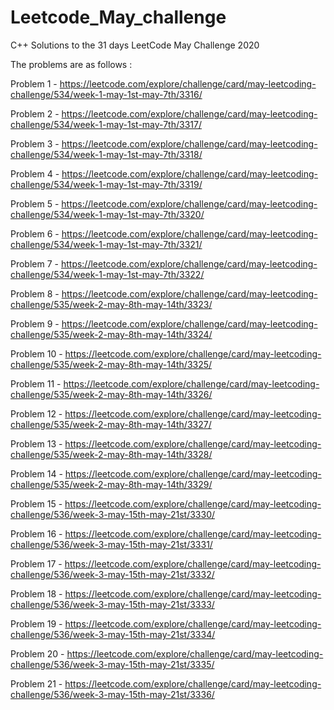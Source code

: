 # Leetcode_May_challenge
C++
Solutions to the 31 days LeetCode May Challenge 2020

The problems are as follows :

Problem 1 - https://leetcode.com/explore/challenge/card/may-leetcoding-challenge/534/week-1-may-1st-may-7th/3316/

Problem 2 - https://leetcode.com/explore/challenge/card/may-leetcoding-challenge/534/week-1-may-1st-may-7th/3317/

Problem 3 - https://leetcode.com/explore/challenge/card/may-leetcoding-challenge/534/week-1-may-1st-may-7th/3318/

Problem 4 - https://leetcode.com/explore/challenge/card/may-leetcoding-challenge/534/week-1-may-1st-may-7th/3319/

Problem 5 - https://leetcode.com/explore/challenge/card/may-leetcoding-challenge/534/week-1-may-1st-may-7th/3320/

Problem 6 - https://leetcode.com/explore/challenge/card/may-leetcoding-challenge/534/week-1-may-1st-may-7th/3321/

Problem 7 - https://leetcode.com/explore/challenge/card/may-leetcoding-challenge/534/week-1-may-1st-may-7th/3322/

Problem 8 - https://leetcode.com/explore/challenge/card/may-leetcoding-challenge/535/week-2-may-8th-may-14th/3323/

Problem 9 - https://leetcode.com/explore/challenge/card/may-leetcoding-challenge/535/week-2-may-8th-may-14th/3324/

Problem 10 - https://leetcode.com/explore/challenge/card/may-leetcoding-challenge/535/week-2-may-8th-may-14th/3325/

Problem 11 - https://leetcode.com/explore/challenge/card/may-leetcoding-challenge/535/week-2-may-8th-may-14th/3326/

Problem 12 - https://leetcode.com/explore/challenge/card/may-leetcoding-challenge/535/week-2-may-8th-may-14th/3327/

Problem 13 - https://leetcode.com/explore/challenge/card/may-leetcoding-challenge/535/week-2-may-8th-may-14th/3328/

Problem 14 - https://leetcode.com/explore/challenge/card/may-leetcoding-challenge/535/week-2-may-8th-may-14th/3329/

Problem 15 - https://leetcode.com/explore/challenge/card/may-leetcoding-challenge/536/week-3-may-15th-may-21st/3330/

Problem 16 - https://leetcode.com/explore/challenge/card/may-leetcoding-challenge/536/week-3-may-15th-may-21st/3331/

Problem 17 - https://leetcode.com/explore/challenge/card/may-leetcoding-challenge/536/week-3-may-15th-may-21st/3332/

Problem 18 - https://leetcode.com/explore/challenge/card/may-leetcoding-challenge/536/week-3-may-15th-may-21st/3333/

Problem 19 - https://leetcode.com/explore/challenge/card/may-leetcoding-challenge/536/week-3-may-15th-may-21st/3334/

Problem 20 - https://leetcode.com/explore/challenge/card/may-leetcoding-challenge/536/week-3-may-15th-may-21st/3335/

Problem 21 - https://leetcode.com/explore/challenge/card/may-leetcoding-challenge/536/week-3-may-15th-may-21st/3336/
